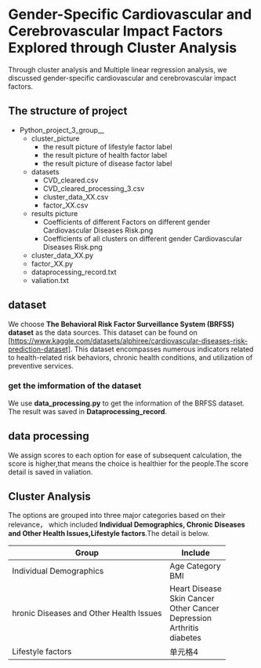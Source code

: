 # Gender-Specific Cardiovascular and Cerebrovascular Impact Factors Explored through Cluster Analysis

Through cluster analysis and Multiple linear regression analysis, we discussed gender-specific cardiovascular and cerebrovascular impact factors.

## The structure of project
- Python_project_3_group__
    - cluster_picture
        - the result picture of lifestyle factor label
        - the result picture of health factor label
        - the result picture of disease factor label
    - datasets
        - CVD_cleared.csv
        - CVD_cleared_processing_3.csv
        - cluster_data_XX.csv
        - factor_XX.csv
    - results picture
        - Coefficients of different Factors on different gender Cardiovascular Diseases Risk.png
        - Coefficients of all clusters on different gender Cardiovascular Diseases Risk.png
    - cluster_data_XX.py
    - factor_XX.py
    - dataprocessing_record.txt
    - valiation.txt

## dataset
We choose **The Behavioral Risk Factor Surveillance System (BRFSS) dataset** as the data sources. This dataset can be found on [https://www.kaggle.com/datasets/alphiree/cardiovascular-diseases-risk-prediction-dataset]. This dataset encompasses numerous indicators related to health-related risk behaviors, chronic health conditions, and utilization of preventive services.

### get the imformation of the dataset
We use **data_processing.py** to get the information of the BRFSS dataset. The result was saved in **Dataprocessing_record**.

## data processing
We assign scores to each option for ease of subsequent calculation, the score is higher,that means the choice is healthier for the people.The score detail is saved in valiation.

## Cluster Analysis
The options are grouped into three major categories based on their relevance， which included **Individual Demographics, Chronic Diseases and Other Health Issues,Lifestyle factors**.The detail is below.

| Group | Include |
| ------ | ------ |
| Individual Demographics | Age Category<br>BMI |
| hronic Diseases and Other Health Issues | Heart Disease<br>Skin Cancer<br>Other Cancer<br>Depression<br>Arthritis<br>diabetes |
| Lifestyle factors | 单元格4 |

